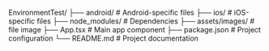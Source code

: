 EnvironmentTest/
├── android/ # Android-specific files
├── ios/ # iOS-specific files
├── node_modules/ # Dependencies
├── assets/images/ # file image
├── App.tsx # Main app component
├── package.json # Project configuration
└── README.md # Project documentation

